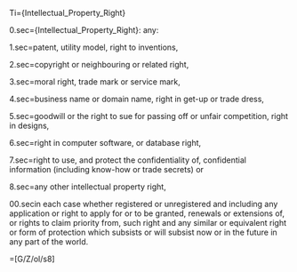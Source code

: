 Ti={Intellectual_Property_Right}

0.sec={Intellectual_Property_Right}: any:

1.sec=patent, utility model, right to inventions,

2.sec=copyright or neighbouring or related right,

3.sec=moral right, trade mark or service mark, 

4.sec=business name or domain name, right in get-up or trade dress,

5.sec=goodwill or the right to sue for passing off or unfair competition, right in designs,

6.sec=right in computer software, or database right,

7.sec=right to use, and protect the confidentiality of, confidential information (including know-how or trade secrets) or

8.sec=any other intellectual property right,

00.secin each case whether registered or unregistered and including any application or right to apply for or to be granted, renewals or extensions of, or rights to claim priority from, such right and any similar or equivalent right or form of protection which subsists or will subsist now or in the future in any part of the world.

=[G/Z/ol/s8]